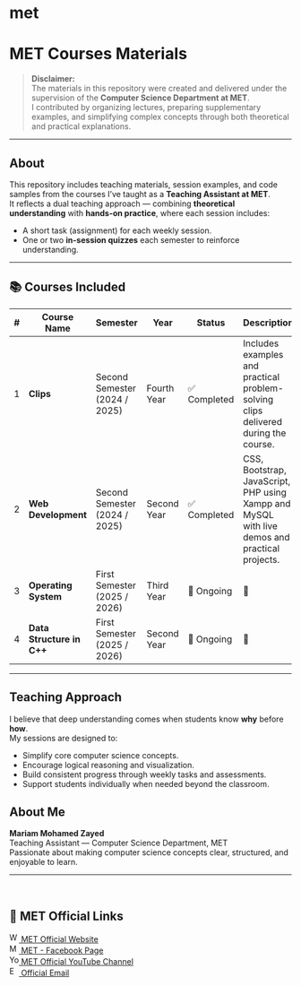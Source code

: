 # met

# MET Courses Materials

> **Disclaimer:**  
> The materials in this repository were created and delivered under the supervision of the **Computer Science Department at MET**.  
> I contributed by organizing lectures, preparing supplementary examples, and simplifying complex concepts through both theoretical and practical explanations.

---

##  About

This repository includes teaching materials, session examples, and code samples from the courses I’ve taught as a **Teaching Assistant at MET**.  
It reflects a dual teaching approach — combining **theoretical understanding** with **hands-on practice**, where each session includes:
- A short task (assignment) for each weekly session.
- One or two **in-session quizzes** each semester to reinforce understanding.

---
## 📚 Courses Included

| # | Course Name | Semester | Year | Status | Description |
|---|--------------|-----------|------|----------|-------------|
| 1 | **Clips** | Second Semester (2024 / 2025) | Fourth Year | ✅ Completed | Includes examples and practical problem-solving clips delivered during the course. |
| 2 | **Web Development** | Second Semester (2024 / 2025) | Second Year | ✅ Completed | CSS, Bootstrap, JavaScript, PHP using Xampp and MySQL with live demos and practical projects. |
| 3 | **Operating System** | First Semester (2025 / 2026) | Third Year | 🔄 Ongoing | 🔄 |
| 4 | **Data Structure in C++** | First Semester (2025 / 2026) | Second Year | 🔄 Ongoing | 🔄 |

---

## Teaching Approach

I believe that deep understanding comes when students know **why** before **how**.  
My sessions are designed to:
- Simplify core computer science concepts.  
- Encourage logical reasoning and visualization.  
- Build consistent progress through weekly tasks and assessments.  
- Support students individually when needed beyond the classroom.
## About Me

**Mariam Mohamed Zayed**  
Teaching Assistant — Computer Science Department, MET  
Passionate about making computer science concepts clear, structured, and enjoyable to learn.

---
<br>

## 🔗 MET Official Links
<a href="https://metmans.edu.eg/">
  <img src="https://cdn.jsdelivr.net/npm/bootstrap-icons@1.11.3/icons/globe.svg" width="17" alt="Website" />
  MET Official Website
</a><br>

<a href="https://web.facebook.com/METMISR">
  <img src="https://cdn.jsdelivr.net/npm/bootstrap-icons@1.11.3/icons/facebook.svg" width="17" alt="MET - Facebook Page" />
  MET - Facebook Page
</a><br>

<a href="https://www.youtube.com/channel/UCUmvx2R9TzkZkoIquvcGl3g">
   <img src="https://cdn.jsdelivr.net/npm/bootstrap-icons@1.11.3/icons/youtube.svg" width="17" alt="YouTube" />
  MET Official YouTube Channel
</a><br>

<a href="mailto:info@met.edu.eg">
  <img src="https://cdn.jsdelivr.net/npm/bootstrap-icons@1.11.3/icons/envelope-fill.svg" width="17" alt="Email" />
  Official Email
</a>




